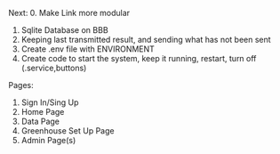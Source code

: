 Next:
0. Make Link more modular 
1. Sqlite Database on BBB
2. Keeping last transmitted result, and sending what has not been sent
3. Create .env file with ENVIRONMENT
4. Create code to start the system, keep it running, restart, turn off (.service,buttons)

Pages:
1. Sign In/Sing Up
2. Home Page
3. Data Page
4. Greenhouse Set Up Page
5. Admin Page(s)